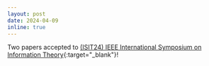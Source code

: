 ```yaml
---
layout: post
date: 2024-04-09
inline: true
---
```




Two papers accepted to [(ISIT24) IEEE International Symposium on Information Theory](https://2024.ieee-isit.org/home){:target="\_blank"}!
